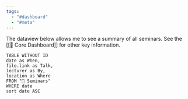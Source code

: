 ```yaml
---
tags:
  - "#dashboard"
  - "#meta"
---
```

The dataview below allows me to see a summary of all seminars. See the [[🦅 Core Dashboard]] for other key information.

```dataview
TABLE WITHOUT ID
date as When,
file.link as Talk,
lecturer as By,
location as Where
FROM "🎤 Seminars"
WHERE date
sort date ASC
```
